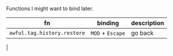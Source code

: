 
Functions I might want to bind later.


| fn | binding          | description |
| --- |------------------| --- |
| `awful.tag.history.restore` | `MOD` + `Escape` | go back |
| 


